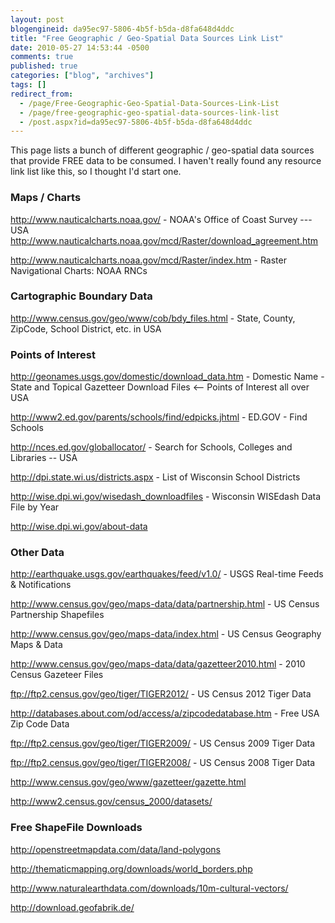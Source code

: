```yaml
---
layout: post
blogengineid: da95ec97-5806-4b5f-b5da-d8fa648d4ddc
title: "Free Geographic / Geo-Spatial Data Sources Link List"
date: 2010-05-27 14:53:44 -0500
comments: true
published: true
categories: ["blog", "archives"]
tags: []
redirect_from: 
  - /page/Free-Geographic-Geo-Spatial-Data-Sources-Link-List
  - /page/free-geographic-geo-spatial-data-sources-link-list
  - /post.aspx?id=da95ec97-5806-4b5f-b5da-d8fa648d4ddc
---
```

<!-- more -->
<p>This page lists a bunch of different geographic / geo-spatial data sources that provide FREE data to be consumed. I haven't really found any resource link list like this, so I thought I'd start one.</p>
<h3>Maps / Charts</h3>
<p><a href="http://www.nauticalcharts.noaa.gov/">http://www.nauticalcharts.noaa.gov/</a> - NOAA's Office of Coast Survey --- USA<br /><a href="http://www.nauticalcharts.noaa.gov/mcd/Raster/download_agreement.htm">http://www.nauticalcharts.noaa.gov/mcd/Raster/download_agreement.htm</a></p>
<p><a href="http://www.nauticalcharts.noaa.gov/mcd/Raster/index.htm">http://www.nauticalcharts.noaa.gov/mcd/Raster/index.htm</a> - Raster Navigational Charts: NOAA RNCs</p>
<h3>Cartographic Boundary Data</h3>
<p><a href="http://www.census.gov/geo/www/cob/bdy_files.html">http://www.census.gov/geo/www/cob/bdy_files.html</a> - State, County, ZipCode, School District, etc. in USA</p>
<h3>Points of Interest</h3>
<p><a href="http://geonames.usgs.gov/domestic/download_data.htm">http://geonames.usgs.gov/domestic/download_data.htm</a> - Domestic Name - State and Topical Gazetteer Download Files &lt;-- Points of Interest all over USA</p>
<p><a href="http://www2.ed.gov/parents/schools/find/edpicks.jhtml">http://www2.ed.gov/parents/schools/find/edpicks.jhtml</a> - ED.GOV - Find Schools</p>
<p><a href="http://nces.ed.gov/globallocator/">http://nces.ed.gov/globallocator/</a> - Search for Schools, Colleges and Libraries -- USA</p>
<p><a href="http://dpi.state.wi.us/districts.aspx">http://dpi.state.wi.us/districts.aspx</a> - List of Wisconsin School Districts</p>
<p><a href="http://wise.dpi.wi.gov/wisedash_downloadfiles">http://wise.dpi.wi.gov/wisedash_downloadfiles</a> - Wisconsin WISEdash Data File by Year</p>
<p><a href="http://wise.dpi.wi.gov/about-data">http://wise.dpi.wi.gov/about-data</a></p>
<h3>Other Data</h3>
<p><a href="http://earthquake.usgs.gov/earthquakes/feed/v1.0/">http://earthquake.usgs.gov/earthquakes/feed/v1.0/</a> - USGS Real-time Feeds &amp; Notifications</p>
<p><a href="http://www.census.gov/geo/maps-data/data/partnership.html">http://www.census.gov/geo/maps-data/data/partnership.html</a> - US Census Partnership Shapefiles</p>
<p><a href="http://www.census.gov/geo/maps-data/index.html">http://www.census.gov/geo/maps-data/index.html</a> - US Census Geography Maps &amp; Data</p>
<p><a href="http://www.census.gov/geo/maps-data/data/gazetteer2010.html">http://www.census.gov/geo/maps-data/data/gazetteer2010.html</a> - 2010 Census Gazeteer Files</p>
<p><a href="ftp://ftp2.census.gov/geo/tiger/TIGER2012/">ftp://ftp2.census.gov/geo/tiger/TIGER2012/</a> - US Census 2012 Tiger Data</p>
<p><a href="http://databases.about.com/od/access/a/zipcodedatabase.htm">http://databases.about.com/od/access/a/zipcodedatabase.htm</a> - Free USA Zip Code Data</p>
<p><a href="ftp://ftp2.census.gov/geo/tiger/TIGER2009/">ftp://ftp2.census.gov/geo/tiger/TIGER2009/</a> - US Census 2009 Tiger Data</p>
<p><a href=" ftp://ftp2.census.gov/geo/tiger/TIGER2008/">ftp://ftp2.census.gov/geo/tiger/TIGER2008/</a> - US Census 2008 Tiger Data</p>
<p><a href="http://www.census.gov/geo/www/gazetteer/gazette.html">http://www.census.gov/geo/www/gazetteer/gazette.html</a></p>
<p><a href="http://www2.census.gov/census_2000/datasets/">http://www2.census.gov/census_2000/datasets/</a></p>
<h3>Free ShapeFile Downloads</h3>
<p><a href="http://openstreetmapdata.com/data/land-polygons">http://openstreetmapdata.com/data/land-polygons</a></p>
<p><a href="http://thematicmapping.org/downloads/world_borders.php">http://thematicmapping.org/downloads/world_borders.php</a></p>
<p><a href="http://www.naturalearthdata.com/downloads/10m-cultural-vectors/">http://www.naturalearthdata.com/downloads/10m-cultural-vectors/</a></p>
<p><a href="http://download.geofabrik.de/">http://download.geofabrik.de/</a></p>
<p>&nbsp;</p>
